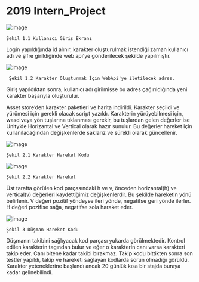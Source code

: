 # 2019 Intern_Project

![image](https://user-images.githubusercontent.com/13971617/138435743-21801ef4-5774-4b9e-b1bb-bf359e746bc1.png)

`Şekil 1.1 Kullanıcı Giriş Ekranı`

Login yapıldığında id alınır, karakter oluşturulmak istendiği zaman kullanıcı adı ve şifre girildiğinde  web api’ye gönderilecek şekilde yapılmıştır.

![image](https://user-images.githubusercontent.com/13971617/138435775-8fb3f70c-6d71-4bb0-85de-96b1a8a2e063.png)

`
Şekil 1.2 Karakter Oluşturmak İçin WebApi'ye iletilecek adres.`

Giriş yapıldıktan sonra, kullanıcı adı girilmişse bu adres çağırıldığında yeni karakter başarıyla oluşturulur.


Asset store’den karakter paketleri ve harita indirildi. Karakter seçildi ve yürümesi için gerekli olacak script yazıldı. Karakterin yürüyebilmesi 
için, wasd veya yön tuşlarına tıklanması gerekir, bu tuşlardan gelen değerler ise Unity’de Horizantal ve Vertical olarak hazır sunulur. Bu değerler hareket için kullanılacağından değişkenlerde saklarız ve sürekli olarak güncellenir.

![image](https://user-images.githubusercontent.com/13971617/138435834-c6fc77e3-1dbb-4dd8-aec4-c699145031e2.png)

`Şekil 2.1 Karakter Hareket Kodu `
              
![image](https://user-images.githubusercontent.com/13971617/138435822-1d9267c6-0c2d-4c73-8e90-d4db1ca98b06.png)

`Şekil 2.2 Karakter Hareket`
              
												  
Üst tarafta görülen kod parçasındaki h ve v, önceden horizantal(h) ve vertical(v) değerleri kaydettiğimiz değişkenlerdir. Bu şekilde hareketin yönü belirlenir. V değeri pozitif yöndeyse ileri yönde, negatifse geri yönde ilerler. H değeri pozifise sağa, negatifse sola haraket eder.



![image](https://user-images.githubusercontent.com/13971617/138436508-ad0d4537-0a8e-4b5b-a712-54a6ed155396.png)

`Şekil 3 Düşman Hareket Kodu`

Düşmanın takibini sağlıyacak kod parçası yukarda görülmektedir. Kontrol edilen karakterin tagından bulur ve eğer o karakterin canı varsa karakteri takip eder. Canı bitene kadar takibi bırakmaz. Takip kodu bittikten sonra son testler yapıldı, takip ve hareketi sağlayan kodlarda sorun olmadığı görüldü. Karakter yeteneklerine başlandı ancak 20 günlük kısa bir stajda buraya kadar gelinebilindi.
